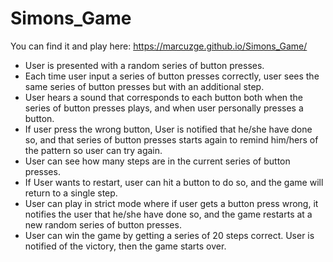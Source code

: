 # Simons_Game

You can find it and play here: https://marcuzge.github.io/Simons_Game/

- User is presented with a random series of button presses.
- Each time user input a series of button presses correctly, user sees the same series of button presses but with an additional step.
- User hears a sound that corresponds to each button both when the series of button presses plays, and when user personally presses a button.
- If user press the wrong button, User is notified that he/she have done so, and that series of button presses starts again to remind him/hers of the pattern so user can try again.
- User can see how many steps are in the current series of button presses.
- If User wants to restart, user can hit a button to do so, and the game will return to a single step.
-  User can play in strict mode where if user gets a button press wrong, it notifies the user that he/she have done so, and the game restarts at a new random series of button presses.
 - User can win the game by getting a series of 20 steps correct. User is notified of the victory, then the game starts over.
